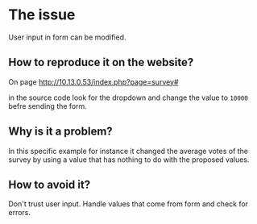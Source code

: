 # The issue
User input in form can be modified.

## How to reproduce it on the website?
On page http://10.13.0.53/index.php?page=survey#

in the source code look for the dropdown and change the value to `10000` befre sending the form.


## Why is it a problem?
In this specific example for instance it changed the average votes of the survey by using a value that has nothing to do with the proposed values.


## How to avoid it?
Don't trust user input. Handle values that come from form and check for errors.